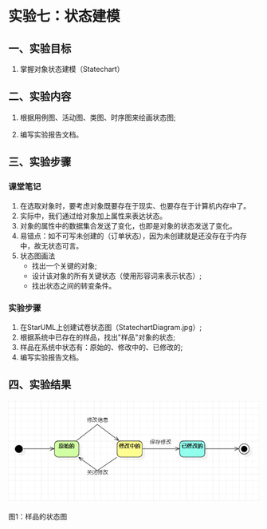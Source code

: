 # 实验七：状态建模

## 一、实验目标

1. 掌握对象状态建模（Statechart）

## 二、实验内容

1. 根据用例图、活动图、类图、时序图来绘画状态图;

2. 编写实验报告文档。

## 三、实验步骤

### 课堂笔记

1. 在选取对象时，要考虑对象既要存在于现实、也要存在于计算机内存中了。
2. 实际中，我们通过给对象加上属性来表达状态。
3. 对象的属性中的数据集合发送了变化，也即是对象的状态发送了变化。
4. 易错点：如不可写未创建的（订单状态），因为未创建就是还没存在于内存中，故无状态可言。
5. 状态图画法
    - 找出一个关键的对象;
    - 设计该对象的所有关键状态（使用形容词来表示状态）;
    - 找出状态之间的转变条件。

### 实验步骤

1. 在StarUML上创建试卷状态图（StatechartDiagram.jpg）;
2. 根据系统中已存在的样品，找出"样品"对象的状态;
3. 样品在系统中状态有：原始的、修改中的、已修改的;
4. 编写实验报告文档。


## 四、实验结果

![](./StatechartDiagram.jpg)
​										
图1：样品的状态图